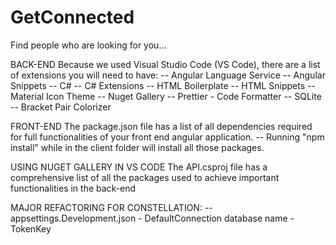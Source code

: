 # GetConnected
Find people who are looking for you...


BACK-END
Because we used Visual Studio Code (VS Code), there are a list of extensions you will need to have:
-- Angular Language Service
-- Angular Snippets
-- C#
-- C# Extensions
-- HTML Boilerplate
-- HTML Snippets
-- Material Icon Theme
-- Nuget Gallery
-- Prettier - Code Formatter
-- SQLite
-- Bracket Pair Colorizer

FRONT-END
The package.json file has a list of all dependencies required for full functionalities of your front end angular application.
-- Running "npm install" while in the client folder will install all those packages.

USING NUGET GALLERY IN VS CODE
The API.csproj file has a comprehensive list of all the packages used to achieve important functionalities in the back-end


MAJOR REFACTORING FOR CONSTELLATION:
-- appsettings.Development.json
    - DefaultConnection database name
    - TokenKey